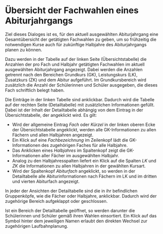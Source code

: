 # Übersicht der Fachwahlen eines Abiturjahrgangs

Ziel dieses Dialoges ist es, für den aktuell ausgewählten Abiturjahrgang eine Gesamtübersicht der getätigten Fachwahlen zu geben, um so frühzeitig die notwendigen Kurse auch für zukünftige Halbjahre des Abiturjahrgangs planen zu können.

Dazu werden in der Tabelle auf der linken Seite (Übersichtstabelle) die Anzahlen der pro Fach und Halbjahr getätigten Fachwahlen im aktuell ausgewählten Abiturjahrgang angezeigt. Dabei werden die Anzahlen getrennt nach den Bereichen Grundkurs (GK), Leistungskurs (LK), Zusatzkurs (ZK) und dem Abitur aufgeführt. Im Grundkursbereich wird zusätzlich die Anzahl der Schülerinnen und Schüler ausgegeben, die dieses Fach schriftlich belegt haben.

Die Einträge in der linken Tabelle sind anklickbar. Dadurch wird die Tabelle auf der rechten Seite (Detailtabelle) mit zusätzlichen Informationen gefüllt. Dabei ist der Inhalt der Detailtabelle abhängig von dem Eintrag in der Übersichtstabelle, der angeklickt wird. Es gilt:
- Wird der allgemeine Eintrag *Fach* oder *Kürzel* in der linken oberen Ecke der Übersichtstabelle angeklickt, werden alle GK-Informationen zu allen Fächern und allen Halbjahren angezeigt.
- Ein Klick auf eine *Fachbezeichnung* im Zeilenkopf lädt die GK-Informationen des zugehörigen Faches für alle Halbjahre.
- Das Anklicken eines *Halbjahres* im Spaltenkopf zeigt die GK-Informationen aller Fächer im ausgewählten Halbjahr.
- Analog zu den Halbjahresspalten liefert ein Klick auf die Spalten *LK* und *ZK* die Informationen zu allen Halbjahren in der gewählten Kursart.
- Wird der Spaltenkopf *Abiturfach* angeklickt, so werden in der Detailtabelle alle Abiturinformationen nach Fächern im LK und im dritten und vierten Abiturfach angezeigt.

In jeder der Ansichten der Detailtabelle sind die in ihr befindlichen Gruppenköpfe, wie die Fächer oder Halbjahre, anklickbar. Dadurch wird der zugehörige Bereich aufgeklappt oder geschlossen.

Ist ein Bereich der Detailtabelle geöffnet, so werden darunter die Schülerinnen und Schüler gemäß ihren Wahlen einsortiert. Ein Klick auf das Symbol hinter dem jeweiligen Namen erlaubt den direkten Wechsel zur zugehörigen Laufbahnplanung.
